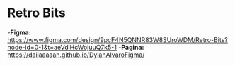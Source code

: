 # Retro Bits

-**Figma:** https://www.figma.com/design/9pcF4N5QNNR83W8SUroWDM/Retro-Bits?node-id=0-1&t=aeVdlHcWojuuQ7k5-1
-**Pagina:** https://dailaaaaan.github.io/DylanAlvaroFigma/

